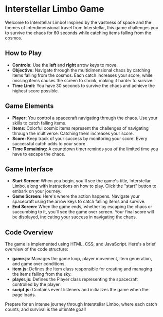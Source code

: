 # Interstellar Limbo Game

Welcome to Interstellar Limbo! Inspired by the vastness of space and the themes of interdimensional travel from Interstellar, this game challenges you to survive the chaos for 60 seconds while catching items falling from the cosmos.

## How to Play

- **Controls:** Use the **left** and **right** arrow keys to move.
- **Objective:** Navigate through the multidimensional chaos by catching items falling from the cosmos. Each catch increases your score, while missing items causes the screen to shrink, making it harder to survive.
- **Time Limit:** You have 30 seconds to survive the chaos and achieve the highest score possible.

## Game Elements

- **Player:** You control a spacecraft navigating through the chaos. Use your skills to catch falling items.
- **Items:** Colorful cosmic items represent the challenges of navigating through the multiverse. Catching them increases your score.
- **Score:** Keep track of your success by monitoring your score. Every successful catch adds to your score.
- **Time Remaining:** A countdown timer reminds you of the limited time you have to escape the chaos.

## Game Interface

- **Start Screen:** When you begin, you'll see the game's title, Interstellar Limbo, along with instructions on how to play. Click the "start" button to embark on your journey.
- **Game Screen:** Here's where the action happens. Navigate your spacecraft using the arrow keys to catch falling items and survive.
- **End Screen:** When the game ends, whether by escaping the chaos or succumbing to it, you'll see the game over screen. Your final score will be displayed, indicating your success in navigating the chaos.

## Code Overview

The game is implemented using HTML, CSS, and JavaScript. Here's a brief overview of the code structure:

- **game.js:** Manages the game loop, player movement, item generation, and game over conditions.
- **item.js:** Defines the Item class responsible for creating and managing the items falling from the sky.
- **player.js:** Defines the Player class representing the spacecraft controlled by the player.
- **script.js:** Contains event listeners and initializes the game when the page loads.

Prepare for an intense journey through Interstellar Limbo, where each catch counts, and survival is the ultimate goal!
